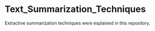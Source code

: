 # Text_Summarization_Techniques
Extractive summarization techniques were explained in this repository.
